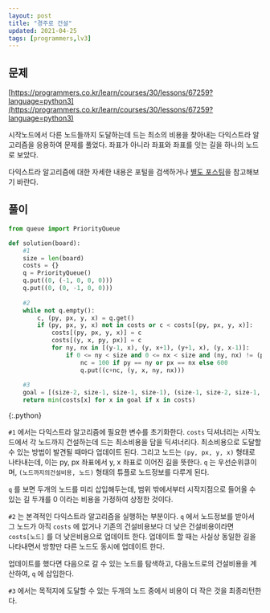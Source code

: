 ```yaml
---
layout: post
title: "경주로 건설"
updated: 2021-04-25
tags: [programmers,lv3]
---
```


## 문제

[https://programmers.co.kr/learn/courses/30/lessons/67259?language=python3](https://programmers.co.kr/learn/courses/30/lessons/67259?language=python3)

시작노드에서 다른 노드들까지 도달하는데 드는 최소의 비용을 찾아내는 다익스트라 알고리즘을 응용하여 문제를 풀었다. 좌표가 아니라 좌표와 좌표를 잇는 길을 하나의 노드로 보았다.

다익스트라 알고리즘에 대한 자세한 내용은 포털을 검색하거나 [별도 포스팅](/post/dijkstra)을 참고해보기 바란다.

## 풀이

```py
from queue import PriorityQueue

def solution(board):
    #1
    size = len(board)
    costs = {}
    q = PriorityQueue()
    q.put((0, (-1, 0, 0, 0)))
    q.put((0, (0, -1, 0, 0)))
    
    #2
    while not q.empty():
        c, (py, px, y, x) = q.get()
        if (py, px, y, x) not in costs or c < costs[(py, px, y, x)]:
            costs[(py, px, y, x)] = c
            costs[(y, x, py, px)] = c
            for ny, nx in [(y-1, x), (y, x+1), (y+1, x), (y, x-1)]:
                if 0 <= ny < size and 0 <= nx < size and (ny, nx) != (py, px) and board[ny][nx] == 0:
                    nc = 100 if py == ny or px == nx else 600
                    q.put((c+nc, (y, x, ny, nx)))
    
    #3
    goal = [(size-2, size-1, size-1, size-1), (size-1, size-2, size-1, size-1)]
    return min(costs[x] for x in goal if x in costs)
```
{:.python}

`#1` 에서는 다익스트라 알고리즘에 필요한 변수를 초기화한다. `costs` 딕셔너리는 시작노드에서 각 노드까지 건설하는데 드는 최소비용을 담을 딕셔너리다. 최소비용으로 도달할 수 있는 방법이 발견될 때마다 업데이트 된다. 그리고 노드는 `(py, px, y, x)` 형태로 나타내는데, 이는 py, px 좌표에서 y, x 좌표로 이어진 길을 뜻한다. `q` 는 우선순위큐이며, `(노드까지의건설비용, 노드)` 형태의 튜플로 노드정보를 다루게 된다.

`q` 를 보면 두개의 노드를 미리 삽입해두는데, 범위 밖에서부터 시작지점으로 들어올 수 있는 길 두개를 0 이라는 비용을 가정하여 상정한 것이다.

`#2` 는 본격적인 다익스트라 알고리즘을 실행하는 부분이다. `q` 에서 노드정보를 받아서 그 노드가 아직 `costs` 에 없거나 기존의 건설비용보다 더 낮은 건설비용이라면 `costs[노드]` 를 더 낮은비용으로 업데이트 한다. 업데이트 할 때는 사실상 동일한 길을 나타내면서 방향만 다른 노드도 동시에 업데이트 한다.

업데이트를 했다면 다음으로 갈 수 있는 노드를 탐색하고, 다음노드로의 건설비용을 계산하여, `q` 에 삽입한다.

`#3` 에서는 목적지에 도달할 수 있는 두개의 노드 중에서 비용이 더 작은 것을 최종리턴한다.